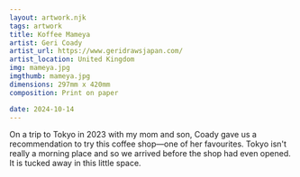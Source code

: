 ```yaml
---
layout: artwork.njk
tags: artwork
title: Koffee Mameya
artist: Geri Coady
artist_url: https://www.geridrawsjapan.com/
artist_location: United Kingdom
img: mameya.jpg
imgthumb: mameya.jpg
dimensions: 297mm x 420mm
composition: Print on paper

date: 2024-10-14
---
```


On a trip to Tokyo in 2023 with my mom and son, Coady gave us a recommendation to 
try this coffee shop—one of her favourites. Tokyo isn't really a morning place
and so we arrived before the shop had even opened. It is tucked away in this 
little space. 
